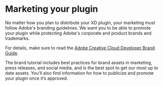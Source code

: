 # Marketing your plugin

No matter how you plan to distribute your XD plugin, your marketing must follow Adobe's branding guidelines. We want you to be able to promote your plugin while protecting Adobe's corporate and product brands and trademarks.

For details, make sure to read the [Adobe Creative Cloud Developer Brand Guide](https://partners.adobe.com/content/dam/tep_assets/public/public_1/documents/Adobe-Creative-Cloud-Developer-Brand-Guide.pdf).

The brand tutorial includes best practices for brand assets in marketing, press releases, and social media, and is the best spot to get our most up to date assets. You’ll also find information for how to publicize and promote your plugin once it’s approved.